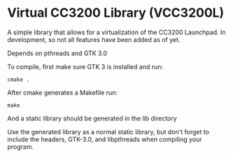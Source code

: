 # Virtual CC3200 Library (VCC3200L)
A simple library that allows for a virtualization of the CC3200 Launchpad.
In development, so not all features have been added as of yet.

Depends on pthreads and GTK 3.0

To compile, first make sure GTK 3 is installed and run: 
```
cmake .
```
After cmake generates a Makefile run:
```
make
```
And a static library should be generated in the lib directory

Use the generated library as a normal static library, but don't forget to include the headers, GTK-3.0, and libpthreads when compiling your program.